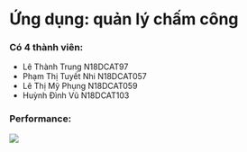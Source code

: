 # Ứng dụng:  quản lý chấm công
### Có 4 thành viên: 
- Lê Thành Trung N18DCAT97
- Phạm Thị Tuyết Nhi N18DCAT057
- Lê Thị Mỹ Phụng N18DCAT059
- Huỳnh Đình Vũ N18DCAT103
### Performance:
![](https://github.com/magnetohvcs/payload/blob/master/image/timekeep_commit.png)
